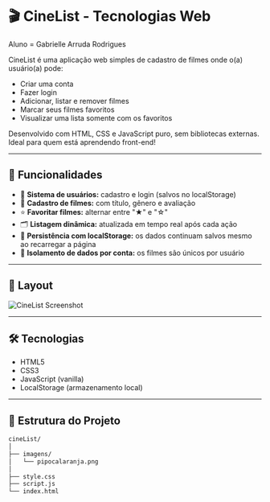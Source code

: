 # 🎬 CineList - Tecnologias Web

Aluno = Gabrielle Arruda Rodrigues

CineList é uma aplicação web simples de cadastro de filmes onde o(a) usuário(a) pode:

- Criar uma conta
- Fazer login
- Adicionar, listar e remover filmes
- Marcar seus filmes favoritos
- Visualizar uma lista somente com os favoritos

Desenvolvido com HTML, CSS e JavaScript puro, sem bibliotecas externas. Ideal para quem está aprendendo front-end!

---

## 🚀 Funcionalidades

- 👤 **Sistema de usuários:** cadastro e login (salvos no localStorage)
- 🎥 **Cadastro de filmes:** com título, gênero e avaliação
- ⭐ **Favoritar filmes:** alternar entre "★" e "☆"
- 🗂️ **Listagem dinâmica:** atualizada em tempo real após cada ação
- 💾 **Persistência com localStorage:** os dados continuam salvos mesmo ao recarregar a página
- 🔐 **Isolamento de dados por conta:** os filmes são únicos por usuário

---

## 📸 Layout

![CineList Screenshot](./imagens/screenshot.png) <!-- Adicione uma captura de tela se quiser -->

---

## 🛠️ Tecnologias

- HTML5
- CSS3
- JavaScript (vanilla)
- LocalStorage (armazenamento local)

---

## 📁 Estrutura do Projeto

```bash
cineList/
│
├── imagens/
│   └── pipocalaranja.png
│
├── style.css
├── script.js
└── index.html
